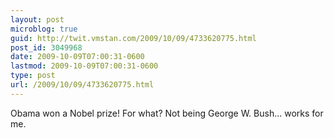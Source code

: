 ```yaml
---
layout: post
microblog: true
guid: http://twit.vmstan.com/2009/10/09/4733620775.html
post_id: 3049968
date: 2009-10-09T07:00:31-0600
lastmod: 2009-10-09T07:00:31-0600
type: post
url: /2009/10/09/4733620775.html
---
```

Obama won a Nobel prize! For what? Not being George W. Bush... works for me.
